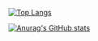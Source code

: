 [![Top Langs](https://github-readme-stats.vercel.app/api/top-langs/?username=moten-07&layout=compact&show_icons=true&theme=dark)](https://github.com/anuraghazra/github-readme-stats)

[![Anurag's GitHub stats](https://github-readme-stats.vercel.app/api?username=moten-07&show_icons=true&theme=dark)](https://github.com/anuraghazra/github-readme-stats)
